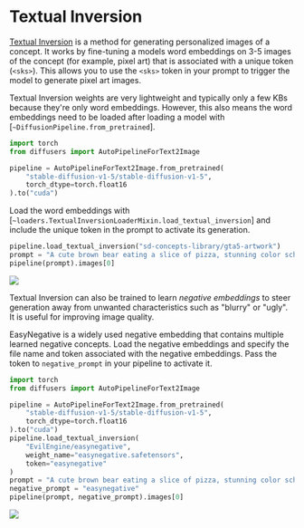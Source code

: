 <!--Copyright 2024 The HuggingFace Team. All rights reserved.

Licensed under the Apache License, Version 2.0 (the "License"); you may not use this file except in compliance with
the License. You may obtain a copy of the License at

http://www.apache.org/licenses/LICENSE-2.0

Unless required by applicable law or agreed to in writing, software distributed under the License is distributed on
an "AS IS" BASIS, WITHOUT WARRANTIES OR CONDITIONS OF ANY KIND, either express or implied. See the License for the
specific language governing permissions and limitations under the License.
-->

# Textual Inversion

[Textual Inversion](https://huggingface.co/papers/2208.01618) is a method for generating personalized images of a concept. It works by fine-tuning a models word embeddings on 3-5 images of the concept (for example, pixel art) that is associated with a unique token (`<sks>`). This allows you to use the `<sks>` token in your prompt to trigger the model to generate pixel art images.

Textual Inversion weights are very lightweight and typically only a few KBs because they're only word embeddings. However, this also means the word embeddings need to be loaded after loading a model with [`~DiffusionPipeline.from_pretrained`].

```py
import torch
from diffusers import AutoPipelineForText2Image

pipeline = AutoPipelineForText2Image.from_pretrained(
    "stable-diffusion-v1-5/stable-diffusion-v1-5",
    torch_dtype=torch.float16
).to("cuda")
```

Load the word embeddings with [`~loaders.TextualInversionLoaderMixin.load_textual_inversion`] and include the unique token in the prompt to activate its generation.

```py
pipeline.load_textual_inversion("sd-concepts-library/gta5-artwork")
prompt = "A cute brown bear eating a slice of pizza, stunning color scheme, masterpiece, illustration, <gta5-artwork> style"
pipeline(prompt).images[0]
```

<div class="flex justify-center">
    <img src="https://huggingface.co/datasets/huggingface/documentation-images/resolve/main/diffusers/load_txt_embed.png" />
</div>

Textual Inversion can also be trained to learn *negative embeddings* to steer generation away from unwanted characteristics such as "blurry" or "ugly". It is useful for improving image quality.

EasyNegative is a widely used negative embedding that contains multiple learned negative concepts. Load the negative embeddings and specify the file name and token associated with the negative embeddings. Pass the token to `negative_prompt` in your pipeline to activate it.

```py
import torch
from diffusers import AutoPipelineForText2Image

pipeline = AutoPipelineForText2Image.from_pretrained(
    "stable-diffusion-v1-5/stable-diffusion-v1-5",
    torch_dtype=torch.float16
).to("cuda")
pipeline.load_textual_inversion(
    "EvilEngine/easynegative",
    weight_name="easynegative.safetensors",
    token="easynegative"
)
prompt = "A cute brown bear eating a slice of pizza, stunning color scheme, masterpiece, illustration"
negative_prompt = "easynegative"
pipeline(prompt, negative_prompt).images[0]
```

<div class="flex justify-center">
    <img src="https://huggingface.co/datasets/huggingface/documentation-images/resolve/main/diffusers/load_neg_embed.png" />
</div>